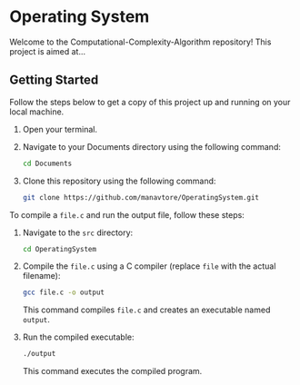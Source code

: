 # Operating System

Welcome to the Computational-Complexity-Algorithm repository! This project is aimed at...

## Getting Started

Follow the steps below to get a copy of this project up and running on your local machine.

1. Open your terminal.

2. Navigate to your Documents directory using the following command:

    ```bash
    cd Documents
    ```

3. Clone this repository using the following command:

    ```bash
    git clone https://github.com/manavtore/OperatingSystem.git
    ```

To compile a `file.c` and run the output file, follow these steps:

1. Navigate to the `src` directory:

    ```bash
    cd OperatingSystem
    ```

2. Compile the `file.c` using a C compiler (replace `file` with the actual filename):

    ```bash
    gcc file.c -o output
    ```

    This command compiles `file.c` and creates an executable named `output`.

4. Run the compiled executable:

    ```bash
    ./output
    ```

    This command executes the compiled program.


